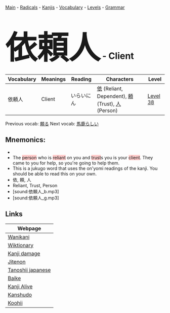<style> bigfont {font-size: 100px}</style>
[Main](../README.md) -
[Radicals](../radicals.md) -
[Kanjis](../kanjis.md) -
[Vocabulary](../vocabulary.md) -
[Levels](../levels.md) -
[Grammar](../grammar.md)
# <bigfont> 依頼人</bigfont> - Client 

| Vocabulary | Meanings | Reading | Characters | Level |
| --- | --- | --- | --- | --- |
| 依頼人 | Client | いらいにん |  [依](../kanjis/依.md) (Reliant, Dependent), [頼](../kanjis/頼.md) (Trust), [人](../kanjis/人.md) (Person) | [Level 38](../levels/wk_level38.md) |

Previous vocab: [頼る](頼る.md) Next vocab: [馬鹿らしい](馬鹿らしい.md) 

## Mnemonics:

* 
* The <span style="background-color:#ffcccb"> person</span> who is <span style="background-color:#ffcccb"> reliant</span> on you and <span style="background-color:#ffcccb"> trust</span>s you is your <span style="background-color:#ffcccb"> client</span>. They came to you for help, so you're going to help them.
* This is a jukugo word that uses the on'yomi readings of the kanji. You should be able to read this on your own.
* 依, 頼, 人
* Reliant, Trust, Person
* [sound:依頼人_b.mp3]
* [sound:依頼人_g.mp3]


## Links 

| Webpage |
| --- |
| [Wanikani          ](https://www.wanikani.com/kanji/依頼人) |
| [Wiktionary        ](https://en.wiktionary.org/wiki/依頼人) |
| [Kanji damage      ](http://www.kanjidamage.com/kanji/search?utf8=✓&q=依頼人) |
| [Jitenon           ](https://jitenon.com/kanji/依頼人) |
| [Tanoshii japanese ](https://www.tanoshiijapanese.com/dictionary/kanji.cfm?k=依頼人) |
| [Baike             ](https://baike.baidu.com/item/依頼人) |
| [Kanji Alive       ](https://app.kanjialive.com/依頼人) |
| [Kanshudo          ](https://www.kanshudo.com/searchmn?q=依頼人) |
| [Koohii            ](https://kanji.koohii.com/study/kanji/依頼人) |
